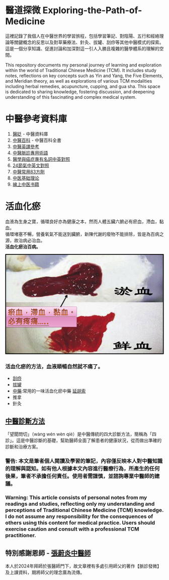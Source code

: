 # 醫道探微 Exploring-the-Path-of-Medicine
這裡記錄了我個人在中醫世界的學習旅程，包括學習筆記、對陰陽、五行和經絡理論等關鍵概念的反思以及對草藥療法、針灸、拔罐、刮痧等其他中醫模式的探索。這是一個分享知識、促進討論和加深對這一引人入勝且複雜的醫學體系的理解的空間。

This repository documents my personal journey of learning and exploration within the world of Traditional Chinese Medicine (TCM). It includes study notes, reflections on key concepts such as Yin and Yang, the Five Elements, and Meridian theory, as well as explorations of various TCM modalities including herbal remedies, acupuncture, cupping, and gua sha. This space is dedicated to sharing knowledge, fostering discussion, and deepening understanding of this fascinating and complex medical system.

# 中醫參考資料庫
1. [醫砭](https://yibian.hopto.org/db/) - 中醫資料庫
2. [中醫百科](https://zhongyibaike.com/) - 中醫百科全書
3. [中醫英譯參考](TCM_Translate.md)
4. [中醫脈診專用術語](/images/中醫脈診專用術語.png)
5. [醫學與癌症專有名詞中英對照](https://drive.google.com/file/d/13yIE4uxYzl37t9itQB2VJkEZVjAngnfR)
6. [24節氣中英文對照](https://docs.google.com/document/d/1ttCfZuxex5yi9CPhQ_I9UcymR99KqOICH0KOCjcMG74)
7. [中醫常用83方劑](https://drive.google.com/file/d/1AW77uL_1f-sml_jSosjDs86AeEpCok7C)
8. [中医基础理论](https://www.zysj.com.cn/lilunshuji/jichulilun/index.html)
9. [線上中医书籍](https://www.zysj.com.cn/lilunshuji/index.html)

# 活血化瘀
血液為生身之寶，循環良好亦為健康之本，然而人體五臟六腑必有瘀血，滯血，黏血。<br>
循環堵塞不暢，營養氧氣不能送到臟腑，新陳代謝的廢物不能排除，皆是為百病之源，故治病必治血。<br>
<b>活血化瘀治百病。</b>

![活血化瘀治百病](images/eAYnibTzsKfsV42u-screenshot.png)

### 活血化瘀的方法，血液順暢自然就不痛了。
- [刮痧](刮痧.md)
- [拔罐](拔罐.md)
- [中藥](中藥/活血化瘀药.md):常用的一味活血化瘀中藥 [延胡索](https://yibian.hopto.org/db/?yno=77)
- 推拿
- 針灸

## [中醫診斷方法](中醫診斷/中醫診斷.md)
「望聞問切」（wàng wén wèn qiè）是中醫傳統的四大診斷方法，簡稱為「四診」。這是中醫診斷的基礎，幫助醫師全面了解患者的健康狀況，從而做出準確的診斷和治療方案。

### 警告: 本文是筆者個人閱讀及學習的筆記，內容僅反映本人對中醫知識的理解與認知。如有他人根據本文內容進行醫療行為，所產生的任何後果，筆者不承擔任何責任。使用者需謹慎，並諮詢專業中醫師的建議。
### Warning: This article consists of personal notes from my readings and studies, reflecting only my understanding and perceptions of Traditional Chinese Medicine (TCM) knowledge. I do not assume any responsibility for the consequences of others using this content for medical practice. Users should exercise caution and consult with a professional TCM practitioner.

## 特別感謝恩師 - [張蔚炎中醫師](中醫師張蔚炎.md)
本人於2024年拜師於張醫師門下，故文章裡有多處引用師父的著作【脈診發微】及上課資料，期將師父的理念廣為流傳。